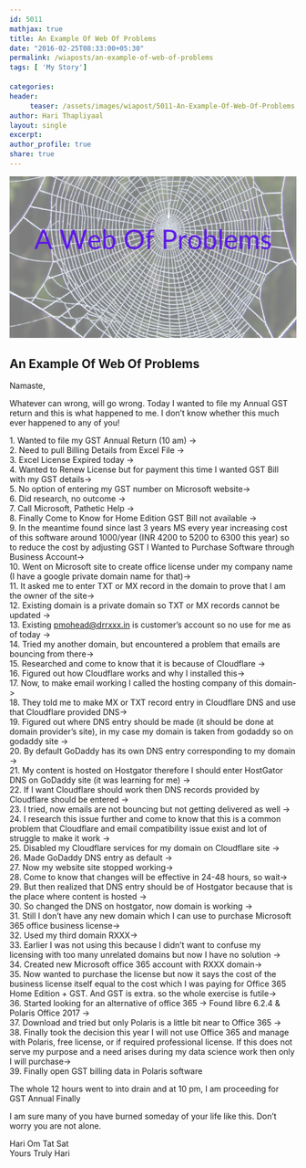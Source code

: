 ```yaml
--- 
id: 5011
mathjax: true  
title: An Example Of Web Of Problems
date: "2016-02-25T08:33:00+05:30"
permalink: /wiaposts/an-example-of-web-of-problems
tags: [ 'My Story']    

categories: 
header:
     teaser: /assets/images/wiapost/5011-An-Example-Of-Web-Of-Problems.jpg
author: Hari Thapliyaal 
layout: single 
excerpt:  
author_profile: true 
share: true 
---
```


![An Example Of Web Of Problems](/assets/images/wiapost/5011-An-Example-Of-Web-Of-Problems.jpg)     

## An Example Of Web Of Problems

    
Namaste,     
    
Whatever can wrong, will go wrong. Today I wanted to file my Annual GST return and this is what happened to me. I don’t know whether this much ever happened to any of you!    
    
1\. Wanted to file my GST Annual Return (10 am) -&gt;     
2\. Need to pull Billing Details from Excel File -&gt;     
3\. Excel License Expired today -&gt;     
4\. Wanted to Renew License but for payment this time I wanted GST Bill with my GST details-&gt;     
5\. No option of entering my GST number on Microsoft website-&gt;     
6\. Did research, no outcome -&gt;     
7\. Call Microsoft, Pathetic Help -&gt;     
8\. Finally Come to Know for Home Edition GST Bill not available -&gt;     
9\. In the meantime found since last 3 years MS every year increasing cost of this software around 1000/year (INR 4200 to 5200 to 6300 this year) so to reduce the cost by adjusting GST I Wanted to Purchase Software through Business Account-&gt;     
10\. Went on Microsoft site to create office license under my company name (I have a google private domain name for that)-&gt;     
11\. It asked me to enter TXT or MX record in the domain to prove that I am the owner of the site-&gt;     
12\. Existing domain is a private domain so TXT or MX records cannot be updated -&gt;     
13\. Existing pmohead@drrxxx.in is customer’s account so no use for me as of today -&gt;     
14\. Tried my another domain, but encountered a problem that emails are bouncing from there-&gt;     
15\. Researched and come to know that it is because of Cloudflare -&gt;     
16\. Figured out how Cloudflare works and why I installed this-&gt;     
17\. Now, to make email working I called the hosting company of this domain-&gt;     
18\. They told me to make MX or TXT record entry in Cloudflare DNS and use that Cloudflare provided DNS-&gt;     
19\. Figured out where DNS entry should be made (it should be done at domain provider’s site), in my case my domain is taken from godaddy so on godaddy site -&gt;     
20\. By default GoDaddy has its own DNS entry corresponding to my domain -&gt;     
21\. My content is hosted on Hostgator therefore I should enter HostGator DNS on GoDaddy site (it was learning for me) -&gt;     
22\. If I want Cloudflare should work then DNS records provided by Cloudflare should be entered -&gt;     
23\. I tried, now emails are not bouncing but not getting delivered as well -&gt;     
24\. I research this issue further and come to know that this is a common problem that Cloudflare and email compatibility issue exist and lot of struggle to make it work -&gt;     
25\. Disabled my Cloudflare services for my domain on Cloudflare site -&gt;     
26\. Made GoDaddy DNS entry as default -&gt;     
27\. Now my website site stopped working-&gt;     
28\. Come to know that changes will be effective in 24-48 hours, so wait-&gt;     
29\. But then realized that DNS entry should be of Hostgator because that is the place where content is hosted -&gt;     
30\. So changed the DNS on hostgator, now domain is working -&gt;     
31\. Still I don’t have any new domain which I can use to purchase Microsoft 365 office business license-&gt;     
32\. Used my third domain RXXX-&gt;     
33\. Earlier I was not using this because I didn’t want to confuse my licensing with too many unrelated domains but now I have no solution -&gt;     
34\. Created new Microsoft office 365 account with RXXX domain-&gt;     
35\. Now wanted to purchase the license but now it says the cost of the business license itself equal to the cost which I was paying for Office 365 Home Edition + GST. And GST is extra. so the whole exercise is futile-&gt;     
36\. Started looking for an alternative of office 365 -&gt; Found libre 6.2.4 &amp; Polaris Office 2017 -&gt;     
37\. Download and tried but only Polaris is a little bit near to Office 365 -&gt;     
38\. Finally took the decision this year I will not use Office 365 and manage with Polaris, free license, or if required professional license. If this does not serve my purpose and a need arises during my data science work then only I will purchase-&gt;     
39\. Finally open GST billing data in Polaris software    
    
The whole 12 hours went to into drain and at 10 pm, I am proceeding for GST Annual Finally    
    
I am sure many of you have burned someday of your life like this. Don’t worry you are not alone.    
    
Hari Om Tat Sat     
Yours Truly Hari    
